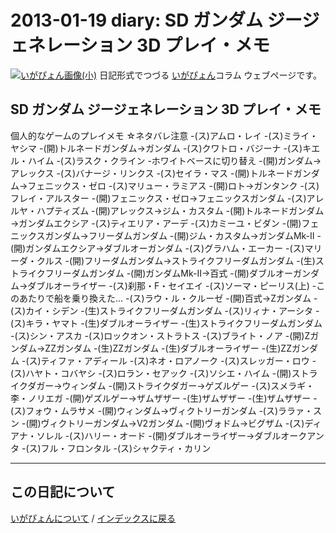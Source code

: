 2013-01-19 diary: SD ガンダム ジージェネレーション 3D プレイ・メモ
=====================================================================================================
[![いがぴょん画像(小)](https://igapyon.github.io/diary/images/iga200306s.jpg "いがぴょん")](https://igapyon.github.io/diary/memo/memoigapyon.html) 日記形式でつづる [いがぴょん](https://igapyon.github.io/diary/memo/memoigapyon.html)コラム ウェブページです。

## SD ガンダム ジージェネレーション 3D プレイ・メモ

個人的なゲームのプレイメモ
☆ネタバレ注意
-(ス)アムロ・レイ
-(ス)ミライ・ヤシマ
-(開)トルネードガンダム→ガンダム
-(ス)クワトロ・バジーナ
-(ス)キエル・ハイム
-(ス)ラスク・クライン
-ホワイトベースに切り替え
-(開)ガンダム→アレックス
-(ス)バナージ・リンクス
-(ス)セイラ・マス
-(開)トルネードガンダム→フェニックス・ゼロ
-(ス)マリュー・ラミアス
-(開)ロト→ガンタンク
-(ス)フレイ・アルスター
-(開)フェニックス・ゼロ→フェニックスガンダム
-(ス)アレルヤ・ハプティズム
-(開)アレックス→ジム・カスタム
-(開)トルネードガンダム→ガンダムエクシア
-(ス)ティエリア・アーデ
-(ス)カミーユ・ビダン
-(開)フェニックスガンダム→フリーダムガンダム
-(開)ジム・カスタム→ガンダムMk-II
-(開)ガンダムエクシア→ダブルオーガンダム
-(ス)グラハム・エーカー
-(ス)マリーダ・クルス
-(開)フリーダムガンダム→ストライクフリーダムガンダム
-(生)ストライクフリーダムガンダム
-(開)ガンダムMk-II→百式
-(開)ダブルオーガンダム→ダブルオーライザー
-(ス)刹那・F・セイエイ
-(ス)ソーマ・ピーリス(上)
-このあたりで船を乗り換えた...
-(ス)ラウ・ル・クルーゼ
-(開)百式→Zガンダム
-(ス)カイ・シデン
-(生)ストライクフリーダムガンダム
-(ス)リィナ・アーシタ
-(ス)キラ・ヤマト
-(生)ダブルオーライザー
-(生)ストライクフリーダムガンダム
-(ス)シン・アスカ
-(ス)ロックオン・ストラトス
-(ス)ブライト・ノア
-(開)Zガンダム→ZZガンダム
-(生)ZZガンダム
-(生)ダブルオーライザー
-(生)ZZガンダム
-(ス)ティファ・アディール
-(ス)ネオ・ロアノーク
-(ス)スレッガー・ロウ
-(ス)ハヤト・コバヤシ
-(ス)ロラン・セアック
-(ス)ソシエ・ハイム
-(開)ストライクダガー→ウィンダム
-(開)ストライクダガー→ゲズルゲー
-(ス)スメラギ・李・ノリエガ
-(開)ゲズルゲー→ザムザザー
-(生)ザムザザー
-(生)ザムザザー
-(ス)フォウ・ムラサメ
-(開)ウィンダム→ヴィクトリーガンダム
-(ス)ララァ・スン
-(開)ヴィクトリーガンダム→V2ガンダム
-(開)ヴォドム→ビグザム
-(ス)ディアナ・ソレル
-(ス)ハリー・オード
-(開)ダブルオーライザー→ダブルオークアンタ
-(ス)フル・フロンタル
-(ス)シャクティ・カリン




----------------------------------------------------------------------------------------------------

## この日記について
[いがぴょんについて](http://www.igapyon.jp/igapyon/diary/memo/memoigapyon.html) / [インデックスに戻る](https://igapyon.github.io/diary/idxall.html)
